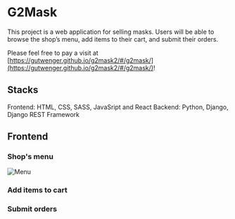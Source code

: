 # G2Mask

This project is a web application for selling masks. Users will be able to browse the shop’s menu, add items to their cart, and submit their orders.

Please feel free to pay a visit at [https://gutwenger.github.io/g2mask2/#/g2mask/](https://gutwenger.github.io/g2mask2/#/g2mask/)!

## Stacks

Frontend: HTML, CSS, SASS, JavaSript and React
Backend: Python, Django, Django REST Framework

## Frontend

### Shop's menu
![Menu](g2mask-frontend/g2mask/src/assets/image/menu.png?raw=true "Menu")


### Add items to cart



### Submit orders